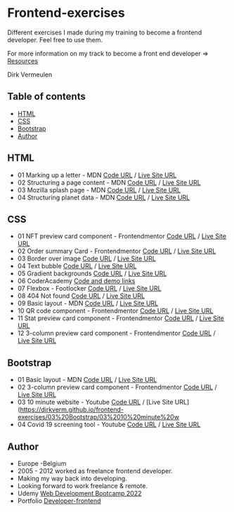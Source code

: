 # Frontend-exercises

Different exercises I made during my training to become a frontend developer. Feel free to use them.

For more information on my track to become a front end developer => [Resources](Resources.md)

Dirk Vermeulen

## Table of contents

- [HTML](#HTML)
- [CSS](#CSS)
- [Bootstrap](#Bootstrap)
- [Author](#author)


## HTML

- 01 Marking up a letter - MDN
    [Code URL](https://github.com/dirkVerm/frontend-exercises/tree/main/01%20HTML/01%20Letter%20markup)
    / [Live Site URL](https://dirkverm.github.io/frontend-exercises/01%20HTML/01%20Letter%20markup/)
- 02 Structuring a page content - MDN
    [Code URL](https://github.com/dirkVerm/frontend-exercises/tree/main/01%20HTML/02%20Structuring%20a%20page%20of%20content/) 
    / [Live Site URL](https://dirkverm.github.io/frontend-exercises/01%20HTML/02%20Structuring%20a%20page%20of%20content/)
- 03 Mozilla splash page - MDN
    [Code URL](https://github.com/dirkVerm/frontend-exercises/tree/main/01%20HTML/03%20Mozilla%20Splash%20page)
    / [Live Site URL](https://dirkverm.github.io/frontend-exercises/01%20HTML/03%20Mozilla%20Splash%20page/)
- 04 Structuring planet data - MDN
    [Code URL](https://github.com/dirkVerm/frontend-exercises/tree/main/01%20HTML/04%20Structuring%20planet%20data)
    / [Live Site URL](https://dirkverm.github.io/frontend-exercises/01%20HTML/04%20Structuring%20planet%20data/)

## CSS
- 01 NFT preview card component - Frontendmentor
     [Code URL](https://github.com/dirkVerm/frontend-exercises/tree/main/02%20CSS/01%20NFT%20preview%20card%20component) 
    / [Live Site URL](https://dirkverm.github.io/frontend-exercises/02%20CSS/01%20NFT%20preview%20card%20component/)
- 02 Order summary Card - Frontendmentor
    [Code URL](https://github.com/dirkVerm/frontend-exercises/tree/main/02%20CSS/02%20Order%20summary%20card)
    / [Live Site URL](https://dirkverm.github.io/frontend-exercises/02%20CSS/02%20Order%20summary%20card/)
- 03 Border over image
    [Code URL](https://github.com/dirkVerm/frontend-exercises/tree/main/02%20CSS/03%20Border%20over%20image)
    / [Live Site URL](https://dirkverm.github.io/frontend-exercises/02%20CSS/03%20Border%20over%20image/)
- 04 Text bubble
    [Code URL](https://github.com/dirkVerm/frontend-exercises/tree/main/02%20CSS/04%20Text%20bubble)
    / [Live Site URL](https://dirkverm.github.io/frontend-exercises/02%20CSS/04%20Text%20bubble/)
- 05 Gradient backgrounds
    [Code URL](https://github.com/dirkVerm/frontend-exercises/tree/main/02%20CSS/05%20Gradient%20backgrounds)
    / [Live Site URL](https://dirkverm.github.io/frontend-exercises/02%20CSS/05%20Gradient%20backgrounds/)
- 06 CoderAcademy
  [Code and demo links](https://github.com/dirkVerm/frontend-exercises/tree/main/02%20CSS/06%20CoderAcademy/) 
- 07 Flexbox - Footlocker
    [Code URL](https://github.com/dirkVerm/frontend-exercises/tree/main/02%20CSS/07%20Flexbox%20-%20Footlocker)
    / [Live Site URL](https://dirkverm.github.io/frontend-exercises/02%20CSS/07%20Flexbox%20-%20Footlocker/)
- 08 404 Not found
    [Code URL](https://github.com/dirkVerm/frontend-exercises/tree/main/02%20CSS/08%20404%20not%20found)
    / [Live Site URL](https://dirkverm.github.io/frontend-exercises/02%20CSS/08%20404%20not%20found/)
- 09 Basic layout - MDN
    [Code URL](https://github.com/dirkVerm/frontend-exercises/tree/main/02%20CSS/09%20Basic%20layout%20-%20MDN)
    / [Live Site URL](https://dirkverm.github.io/frontend-exercises/02%20CSS/09%20Basic%20layout%20-%20MDN/)
- 10 QR code component - Frontendmentor
    [Code URL](https://github.com/dirkVerm/frontend-exercises/tree/main/02%20CSS/10%20QR%20code%20component)
    / [Live Site URL](https://dirkverm.github.io/frontend-exercises/02%20CSS/10%20QR%20code%20component/)
- 11  Stat preview card component - Frontendmentor
    [Code URL](https://github.com/dirkVerm/frontend-exercises/tree/main/02%20CSS/11%20Stats%20preview%20card%20component)
    / [Live Site URL](https://dirkverm.github.io/frontend-exercises/02%20CSS/11%20Stats%20preview%20card%20component/)
- 12 3-column preview card component - Frontendmentor
    [Code URL](https://github.com/dirkVerm/frontend-exercises/tree/main/02%20CSS/12%203-column%20preview%20card%20component%20-%20Frontend%20Mentor)
    / [Live Site URL](https://dirkverm.github.io/frontend-exercises/02%20CSS/12%203-column%20preview%20card%20component%20-%20Frontend%20Mentor/)
## Bootstrap
- 01 Basic layout - MDN
    [Code URL](https://github.com/dirkVerm/frontend-exercises/tree/main/03%20Bootstrap/01%20Basic%20bootstrap%20layout%20-%20MDN)
    / [Live Site URL](https://dirkverm.github.io/frontend-exercises/03%20Bootstrap/01%20Basic%20bootstrap%20layout%20-%20MDN/)
- 02 3-column preview card component - Frontendmentor
    [Code URL](https://github.com/dirkVerm/frontend-exercises/tree/main/03%20Bootstrap/2%203-column%20preview%20card%20component%20-%20Frontend%20Mentor)
    / [Live Site URL](https://dirkverm.github.io/frontend-exercises/03%20Bootstrap/2%203-column%20preview%20card%20component%20-%20Frontend%20Mentor/)
- 03 10 minute website - Youtube
    [Code URL](https://github.com/dirkVerm/frontend-exercises/tree/main/03%20Bootstrap/03%2010%20minute%20website%20-%20Youtube)
    / [Live Site URL](https://dirkverm.github.io/frontend-exercises/03%20Bootstrap/03%2010%20minute%20w
- 04 Covid 19 screening tool - Youtube
    [Code URL](https://github.com/dirkVerm/frontend-exercises/tree/main/03%20Bootstrap/04%20Covid%2019%20screening%20tool%20-%20Youtube)
    / [Live Site URL](https://dirkverm.github.io/frontend-exercises/03%20Bootstrap/04%20Covid%2019%20screening%20tool%20-%20Youtube/)


## Author
- Europe -Belgium
- 2005 - 2012 worked as freelance frontend developer. 
- Making my way back into developing.
- Looking forward to work freelance & remote.
- Udemy [Web Development Bootcamp 2022](https://www.udemy.com/course/the-web-developer-bootcamp/)
- Portfolio [Developer-frontend](https://developer-frontend.com/)

